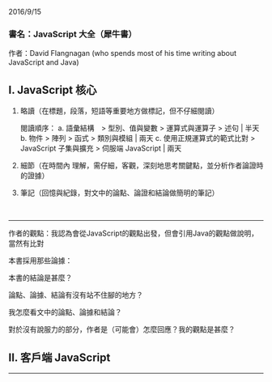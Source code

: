 2016/9/15

### 書名：JavaScript 大全（犀牛書）

作者：David Flangnagan (who spends most of his time writing about JavaScript and Java)

## I. JavaScript 核心

1. 略讀（在標題，段落，短語等重要地方做標記，但不仔細閱讀）

   閱讀順序：
   a. 語彙結構　> 型別、值與變數 > 運算式與運算子 > 述句 | 半天
   b. 物件 > 陣列 > 函式 > 類別與模組  |  兩天
   c. 使用正規運算式的範式比對 > JavaScript 子集與擴充 > 伺服端 JavaScript  |  兩天

2. 細節（在時間內 理解，需仔細，客觀，深刻地思考關鍵點，並分析作者論證時的證據）

3. 筆記（回憶與紀錄，對文中的論點、論證和結論做簡明的筆記）

   ​

------

作者的觀點：我認為會從JavaScript的觀點出發，但會引用Java的觀點做說明，當然有比對

本書採用那些論據：

本書的結論是甚麼？



論點、論據、結論有沒有站不住腳的地方？

我怎麼看文中的論點、論據和結論？

對於沒有說服力的部分，作者是（可能會）怎麼回應？我的觀點是甚麼？



## II. 客戶端 JavaScript

---

